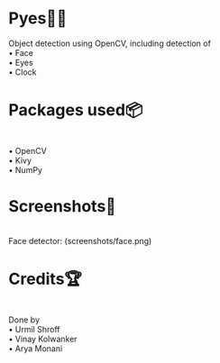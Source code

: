 # Pyes🐍👀

Object detection using OpenCV, including detection of<br>• Face<br>• Eyes<br>• Clock

# Packages used📦
<br>• OpenCV<br>• Kivy<br>• NumPy

# Screenshots📸
<br>Face detector: (screenshots/face.png)

# Credits🏆
<br>Done by<br>• Urmil Shroff<br>• Vinay Kolwanker<br>• Arya Monani